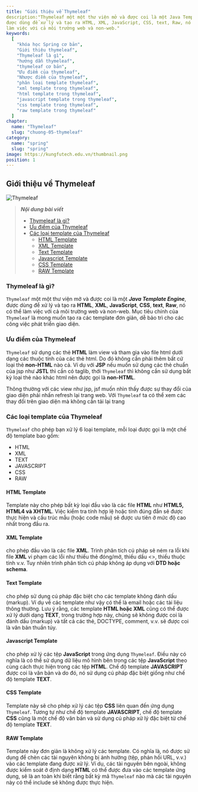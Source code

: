 ```yaml
---
title: "Giới thiệu về Thymeleaf"
description:"Thymeleaf một một thư viện mở và được coi là một Java Template Engine,
được dùng để xử lý và tạo ra HTML, XML, JavaScript, CSS, text, Raw, nó có thể
làm việc với cả môi trường web và non-web."
keywords:
  [
    "khóa học Spring cơ bản",
    "Giới thiệu thymeleaf",
    "Thymeleaf là gì",
    "hướng dẫn thymeleaf",
    "thymeleaf cơ bản",
    "Ưu điểm của thymeleaf",
    "Nhược điểm của thymeleaf",
    "phân loại template thymeleaf",
    "xml template trong thymeleaf",
    "html template trong thymeleaf",
    "javascript template trong thymeleaf",
    "css template trong thymeleaf",
    "raw template trong thymeleaf"
  ]
chapter:
  name: "Thymeleaf"
  slug: "chuong-05-thymeleaf"
category:
  name: "spring"
  slug: "spring"
image: https://kungfutech.edu.vn/thumbnail.png
position: 1
---
```

## Giới thiệu về Thymeleaf

![Thymeleaf](https://github.com/techmely/hoc-lap-trinh/blob/spring-boots/spring-boot/images/thymeleaf.png)


> ***Nội dung bài viết***
> - [Thymeleaf là gì?](#thymeleaf-là-gì)
> - [Ưu điểm của Thymeleaf](#ưu-điểm-của-thymeleaf)
> - [Các loại template của Thymeleaf](#các-loại-template-của-thymeleaf)
>   - [HTML Template](#html-template)
>   - [XML Template](#xml-template)
>   - [Text Template](#text-template)
>   - [Javascript Template](#javascript-template)
>   - [CSS Template](#css-template)
>   - [RAW Template](#raw-template)

### Thymeleaf là gì?

`Thymeleaf` một một thư viện mở và được coi là một ***Java Template Engine***,
được dùng để xử lý và tạo ra **HTML**, **XML**, **JavaScript**, **CSS**, **text**, **Raw**, nó có thể
làm việc với cả môi trường web và non-web.
Mục tiêu chính của `Thymeleaf` là mong muốn tạo ra các template đơn giản,
dễ bảo trì cho các công việc phát triển giao diện. 

### Ưu điểm của Thymeleaf
`Thymeleaf` sử dụng các thẻ **HTML** làm view và tham gia vào file html dưới
dạng các thuộc tính của các thẻ html. Do đó không cần phải thêm bất cứ loại thẻ
**non-HTML** nào cả. Ví dụ với **JSP** nếu muốn sử dụng các thẻ chuẩn của jsp như **JSTL**
thì cần có taglib, thới `Thymeleaf` thì không cần sử dụng bất kỳ loại thẻ nào
khác html nên được gọi là **non-HTML**.

Thông thường với các view như jsp, jsf muốn nhìn thấy được sự thay đổi
của giao diện phải nhấn refresh lại trang web. Với `Thymeleaf` ta có thể xem các
thay đổi trên giao diện mà không cần tải lại trang

### Các loại template của Thymeleaf
`Thymeleaf` cho phép bạn xử lý 6 loại template, mỗi loại được gọi là một
chế độ template bao gồm:
- HTML
- XML
- TEXT
- JAVASCRIPT
- CSS
- RAW

#### HTML Template
Template này cho phép bất kỳ loại đầu vào là các file **HTML** như
**HTML5, HTML4 và XHTML**. Việc kiểm tra tính hợp lệ hoặc tính đúng đắn sẽ được
thực hiện và cấu trúc mẫu (hoặc code mẫu) sẽ được ưu tiên ở mức độ cao nhất
trong đầu ra.

#### XML Template
cho phép đầu vào là các file **XML**. Trình phân tích cú
pháp sẽ ném ra lỗi khi file **XML** vi phạm các lỗi như thiếu thẻ đóng/mở, thiếu
dấu <>, thiếu thuộc tính v.v. Tuy nhiên trình phân tích cú pháp không áp
dụng với **DTD hoặc schema**.

#### Text Template
 cho phép sử dụng cú pháp đặc biệt cho các template
không đánh dấu (markup). Ví dụ về các template như vậy có thể là email hoặc các
tài liệu thông thường. 
Lưu ý rằng, các template **HTML hoặc XML** cũng có thể được xử lý dưới dạng
**TEXT**, trong trường hợp này, chúng sẽ không được coi là đánh dấu (markup) và tất
cả các thẻ, DOCTYPE, comment, v.v. sẽ được coi là văn bản thuần túy. 

#### Javascript Template
 cho phép xử lý các tệp **JavaScript** trong ứng dụng
`Thymeleaf`. Điều này có nghĩa là có thể sử dụng dữ liệu mô hình bên trong các
tệp **JavaScript** theo cùng cách thực hiện trong các tệp **HTML**. Chế độ template
**JAVASCRIPT** được coi là văn bản và do đó, nó sử dụng cú pháp đặc biệt giống như
chế độ template **TEXT**. 

#### CSS Template
Template này sẽ cho phép xử lý các tệp **CSS** liên quan đến ứng dụng
`Thymeleaf`. Tương tự như chế độ template **JAVASCRIPT**, chế độ template **CSS** cũng là
một chế độ văn bản và sử dụng cú pháp xử lý đặc biệt từ chế độ template **TEXT**.

#### RAW Template
Template này đơn giản là không xử lý các template. Có nghĩa là, nó được sử dụng để
chèn các tài nguyên không bị ảnh hưởng (tệp, phản hồi URL, v.v.) vào các
template đang được xử lý.
Ví dụ, các tài nguyên bên ngoài, không được kiểm soát
ở định dạng **HTML** có thể được đưa vào các template ứng dụng, sẽ là an toàn khi
biết rằng bất kỳ mã `Thymeleaf` nào mà các tài nguyên này có thể include sẽ không
được thực hiện.